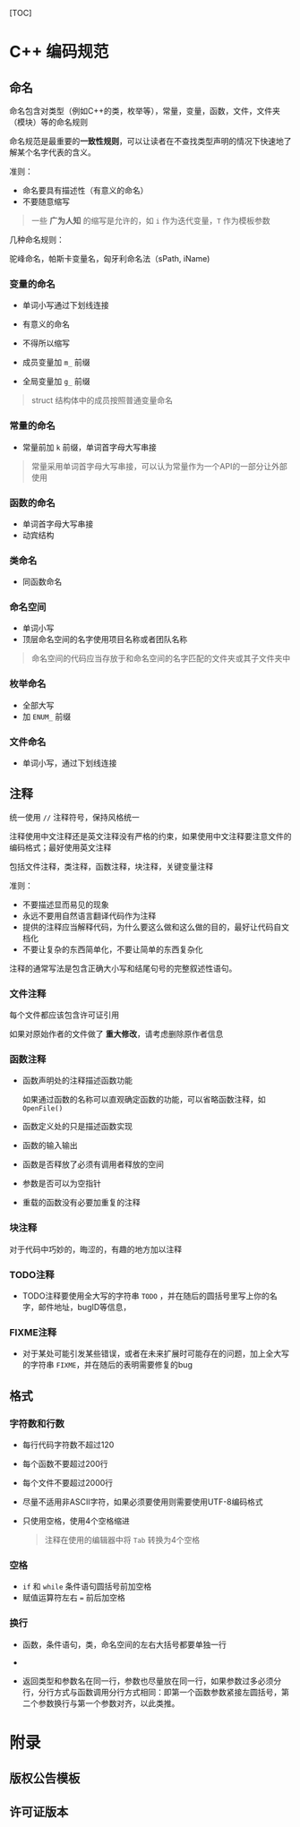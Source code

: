 [TOC]

# C++ 编码规范

## 命名

命名包含对类型（例如C++的类，枚举等），常量，变量，函数，文件，文件夹（模块）等的命名规则

命名规范是最重要的**一致性规则**，可以让读者在不查找类型声明的情况下快速地了解某个名字代表的含义。

准则：

+ 命名要具有描述性（有意义的命名）
+ 不要随意缩写

> 一些 **广为人知** 的缩写是允许的，如 `i` 作为迭代变量，`T` 作为模板参数

几种命名规则：

驼峰命名，帕斯卡变量名，匈牙利命名法（sPath, iName)

### 变量的命名

+ 单词小写通过下划线连接
+ 有意义的命名
+ 不得所以缩写
+ 成员变量加 `m_` 前缀

+ 全局变量加 `g_` 前缀

> struct 结构体中的成员按照普通变量命名

### 常量的命名

+ 常量前加 `k` 前缀，单词首字母大写串接

> 常量采用单词首字母大写串接，可以认为常量作为一个API的一部分让外部使用

### 函数的命名

+ 单词首字母大写串接
+ 动宾结构

### 类命名

+ 同函数命名

### 命名空间

+ 单词小写
+ 顶层命名空间的名字使用项目名称或者团队名称

> 命名空间的代码应当存放于和命名空间的名字匹配的文件夹或其子文件夹中

### 枚举命名

+ 全部大写
+ 加 `ENUM_` 前缀

### 文件命名

+ 单词小写，通过下划线连接



## 注释

统一使用 `//` 注释符号，保持风格统一

注释使用中文注释还是英文注释没有严格的约束，如果使用中文注释要注意文件的编码格式；最好使用英文注释

包括文件注释，类注释，函数注释，块注释，关键变量注释

准则：

+ 不要描述显而易见的现象
+ 永远不要用自然语言翻译代码作为注释
+ 提供的注释应当解释代码，为什么要这么做和这么做的目的，最好让代码自文档化
+ 不要让复杂的东西简单化，不要让简单的东西复杂化

注释的通常写法是包含正确大小写和结尾句号的完整叙述性语句。

### 文件注释

每个文件都应该包含许可证引用

如果对原始作者的文件做了 **重大修改**，请考虑删除原作者信息  

### 函数注释

+ 函数声明处的注释描述函数功能

  如果通过函数的名称可以直观确定函数的功能，可以省略函数注释，如 `OpenFile()`

+ 函数定义处的只是描述函数实现

+ 函数的输入输出

+ 函数是否释放了必须有调用者释放的空间

+ 参数是否可以为空指针

+ 重载的函数没有必要加重复的注释



### 块注释

对于代码中巧妙的，晦涩的，有趣的地方加以注释



### TODO注释

+ TODO注释要使用全大写的字符串 `TODO` ，并在随后的圆括号里写上你的名字，邮件地址，bugID等信息，

### FIXME注释

+ 对于某处可能引发某些错误，或者在未来扩展时可能存在的问题，加上全大写的字符串 `FIXME`，并在随后的表明需要修复的bug



## 格式

### 字符数和行数

+ 每行代码字符数不超过120
+ 每个函数不要超过200行
+ 每个文件不要超过2000行



+ 尽量不适用非ASCII字符，如果必须要使用则需要使用UTF-8编码格式

+ 只使用空格，使用4个空格缩进

  > 注释在使用的编辑器中将 `Tab` 转换为4个空格

### 空格

+ `if` 和 `while` 条件语句圆括号前加空格
+ 赋值运算符左右 `=` 前后加空格



### 换行

+ 函数，条件语句，类，命名空间的左右大括号都要单独一行
+ 

+ 返回类型和参数名在同一行，参数也尽量放在同一行，如果参数过多必须分行，分行方式与函数调用分行方式相同：即第一个函数参数紧接左圆括号，第二个参数换行与第一个参数对齐，以此类推。

# 附录

## 版权公告模板



## 许可证版本

































